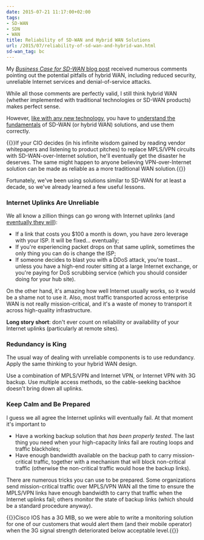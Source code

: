 ```yaml
---
date: 2015-07-21 11:17:00+02:00
tags:
- SD-WAN
- SDN
- WAN
title: Reliability of SD-WAN and Hybrid WAN Solutions
url: /2015/07/reliability-of-sd-wan-and-hybrid-wan.html
sd-wan_tag: bc
---
```

My [*Business Case for SD-WAN* blog post](/2015/07/business-case-for-sd-wan.html) received numerous comments pointing out the potential pitfalls of hybrid WAN, including reduced security, unreliable Internet services and denial-of-service attacks.

While all those comments are perfectly valid, I still think hybrid WAN (whether implemented with traditional technologies or SD-WAN products) makes perfect sense.
<!--more-->
However, [like with any new technology](/2015/03/response-why-technology-still-matters.html), you have to [understand the fundamentals](/2015/03/you-must-understand-fundamentals-to-be.html) of SD-WAN (or hybrid WAN) solutions, and use them correctly.

{{<note warn>}}If your CIO decides (in his infinite wisdom gained by reading vendor whitepapers and listening to product pitches) to replace MPLS/VPN circuits with SD-WAN-over-Internet solution, he'll eventually get the disaster he deserves. The same might happen to anyone believing VPN-over-Internet solution can be made as reliable as a more traditional WAN solution.{{</note>}}

Fortunately, we've been using solutions similar to SD-WAN for at least a decade, so we've already learned a few useful lessons.

### Internet Uplinks Are Unreliable

We all know a zillion things can go wrong with Internet uplinks (and [eventually they will](/2012/10/if-something-can-fail-it-will.html)):

-   If a link that costs you \$100 a month is down, you have zero leverage with your ISP. It will be fixed... eventually;
-   If you're experiencing packet drops on that same uplink, sometimes the only thing you can do is change the ISP;
-   If someone decides to blast you with a DDoS attack, you're toast... unless you have a high-end router sitting at a large Internet exchange, or you're paying for DoS scrubbing service (which you should consider doing for your hub site).

On the other hand, it's amazing how well Internet usually works, so it would be a shame not to use it. Also, most traffic transported across enterprise WAN is not really mission-critical, and it's a waste of money to transport it across high-quality infrastructure.

**Long story short**: don't ever count on reliability or availability of your Internet uplinks (particularly at remote sites).

### Redundancy is King

The usual way of dealing with unreliable components is to use redundancy. Apply the same thinking to your hybrid WAN design.

Use a combination of MPLS/VPN and Internet VPN, or Internet VPN with 3G backup. Use multiple access methods, so the cable-seeking backhoe doesn't bring down all uplinks.

### Keep Calm and Be Prepared

I guess we all agree the Internet uplinks will eventually fail. At that moment it's important to

-   Have a working backup solution that *has been properly tested*. The last thing you need when your high-capacity links fail are routing loops and traffic blackholes;
-   Have enough bandwidth available on the backup path to carry mission-critical traffic, together with a mechanism that will block non-critical traffic (otherwise the non-critical traffic would hose the backup links).

There are numerous tricks you can use to be prepared. Some organizations send mission-critical traffic over MPLS/VPN WAN all the time to ensure the MPLS/VPN links have enough bandwidth to carry that traffic when the Internet uplinks fail; others monitor the state of backup links (which should be a standard procedure anyway).

{{<note info>}}Cisco IOS has a 3G MIB, so we were able to write a monitoring solution for one of our customers that would alert them (and their mobile operator) when the 3G signal strength deteriorated below acceptable level.{{</note>}}
